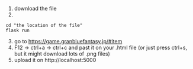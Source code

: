 1. download the file
2. 
```
cd "the location of the file"
flask run
```
3. go to https://game.granbluefantasy.jp/#item
4. F12 -> ctrl+a -> ctrl+c and past it on your .html file (or just press ctrl+s, but it might download lots of .png files)
5. upload it on http://localhost:5000
